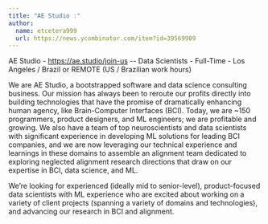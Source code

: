 ```yaml
---
title: "AE Studio :"
author:
  name: etcetera999
  url: https://news.ycombinator.com/item?id=39569909
---
```

AE Studio - <a href="https:&#x2F;&#x2F;ae.studio&#x2F;join-us" rel="nofollow">https:&#x2F;&#x2F;ae.studio&#x2F;join-us</a> -- Data Scientists - Full-Time - Los Angeles &#x2F; Brazil or REMOTE (US &#x2F; Brazilian work hours)

We are AE Studio, a bootstrapped software and data science consulting business. Our mission has always been to reroute our profits directly into building technologies that have the promise of dramatically enhancing human agency, like Brain-Computer Interfaces (BCI). Today, we are ~150 programmers, product designers, and ML engineers; we are profitable and growing. We also have a team of top neuroscientists and data scientists with significant experience in developing ML solutions for leading BCI companies, and we are now leveraging our technical experience and learnings in these domains to assemble an alignment team dedicated to exploring neglected alignment research directions that draw on our expertise in BCI, data science, and ML.

We’re looking for experienced (ideally mid to senior-level), product-focused data scientists with ML experience who are excited about working on a variety of client projects (spanning a variety of domains and technologies),  and advancing our research in BCI and alignment.
